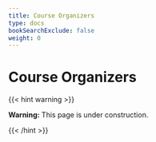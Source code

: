 ```yaml
---
title: Course Organizers 
type: docs
bookSearchExclude: false
weight: 0 
---
```


# **Course Organizers**

{{< hint warning >}}

**Warning:** This page is under construction.

{{< /hint >}}
